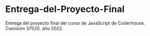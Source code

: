 # Entrega-del-Proyecto-Final
 Entrega del proyecto final del curso de JavaScript de Coderhouse. Comisión 37520, año 2022.

